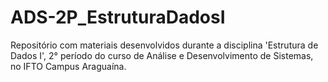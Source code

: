 # ADS-2P_EstruturaDadosI
Repositório com materiais desenvolvidos durante a disciplina 'Estrutura de Dados I', 2° período do curso de Análise e Desenvolvimento de Sistemas, no IFTO Campus Araguaína.
